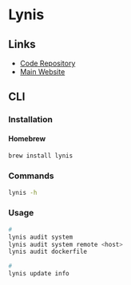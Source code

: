 # Lynis

## Links

- [Code Repository](https://github.com/CISOfy/lynis)
- [Main Website](https://cisofy.com/lynis/)

## CLI

### Installation

#### Homebrew

```sh
brew install lynis
```

### Commands

```sh
lynis -h
```

### Usage

```sh
#
lynis audit system
lynis audit system remote <host>
lynis audit dockerfile

#
lynis update info
```
